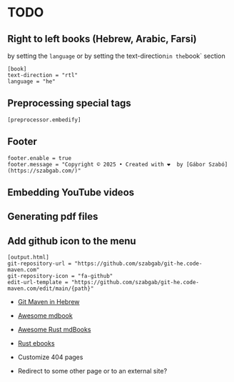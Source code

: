 # TODO

## Right to left books (Hebrew, Arabic, Farsi)

by setting the `language` or by setting the text-direction` in the `book` section


```
[book]
text-direction = "rtl"
language = "he"
```


## Preprocessing special tags

```
[preprocessor.embedify]
```

## Footer

```
footer.enable = true
footer.message = "Copyright © 2025 • Created with ❤️  by [Gábor Szabó](https://szabgab.com/)"
```


## Embedding YouTube videos


## Generating pdf files

## Add github icon to the menu

```
[output.html]
git-repository-url = "https://github.com/szabgab/git-he.code-maven.com"
git-repository-icon = "fa-github"
edit-url-template = "https://github.com/szabgab/git-he.code-maven.com/edit/main/{path}"
```


* [Git Maven in Hebrew](https://git-he.code-maven.com/)

* [Awesome mdbook](https://github.com/softprops/awesome-mdbook)

* [Awesome Rust mdBooks](https://github.com/smhmayboudi/awesome-rust-mdbooks)

* [Rust ebooks](https://rust-ebooks.code-maven.com/)

* Customize 404 pages

* Redirect to some other page or to an external site?
